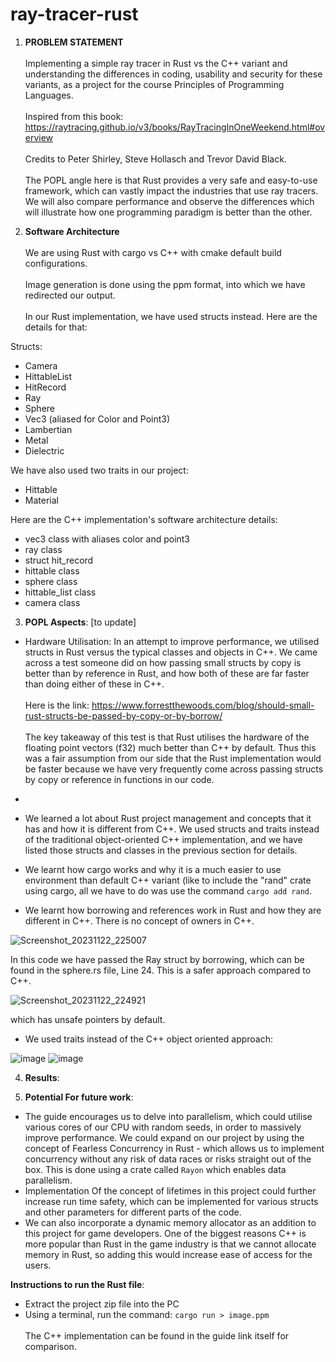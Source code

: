 # ray-tracer-rust
1) **PROBLEM STATEMENT** <br><br>
Implementing a simple ray tracer in Rust vs the C++ variant and understanding the differences in coding, usability and security for these variants, as a project for the course Principles of Programming Languages.<br><br>Inspired from this book: https://raytracing.github.io/v3/books/RayTracingInOneWeekend.html#overview <br><br> Credits to  Peter Shirley, Steve Hollasch and Trevor David Black. <br><br>
The POPL angle here is that Rust provides a very safe and easy-to-use framework, which can vastly impact the industries that use ray tracers. We will also compare performance and observe the differences which will illustrate how one programming paradigm is better than the other.

2) **Software Architecture** <br><br>
We are using Rust with cargo vs C++ with cmake default build configurations.<br><br> Image generation is done using the ppm format, into which we have redirected our output.<br><br>
In our Rust implementation, we have used structs instead. Here are the details for that:

Structs:
- Camera
- HittableList
- HitRecord
- Ray
- Sphere
- Vec3 (aliased for Color and Point3)
- Lambertian
- Metal
- Dielectric

We have also used two traits in our project:
- Hittable
- Material

Here are the C++ implementation's software architecture details: <br>
- vec3 class with aliases color and point3
- ray class
- struct hit_record
- hittable class
- sphere class
- hittable_list class
- camera class

3) **POPL Aspects**: [to update]

- Hardware Utilisation: In an attempt to improve performance, we utilised structs in Rust versus the typical classes and objects in C++. We came across a test someone did on how passing small structs by copy is better than by reference in Rust, and how both of these are far faster than doing either of these in C++. <br><br>Here is the link: https://www.forrestthewoods.com/blog/should-small-rust-structs-be-passed-by-copy-or-by-borrow/ <br><br>
The key takeaway of this test is that Rust utilises the hardware of the floating point vectors (f32) much better than C++ by default. Thus this was a fair assumption from our side that the Rust implementation would be faster because we have very frequently come across passing structs by copy or reference in functions in our code.
- 

- We learned a lot about Rust project management and concepts that it has and how it is different from C++. We used structs and traits instead of the traditional object-oriented C++ implementation, and we have listed those structs and classes in the previous section for details.
- We learnt how cargo works and why it is a much easier to use environment than default C++ variant (like to include the "rand" crate using cargo, all we have to do was use the command `cargo add rand`.
- We learnt how borrowing and references work in Rust and how they are different in C++. There is no concept of owners in C++. <br>

![Screenshot_20231122_225007](https://github.com/ASC-073/ray-tracer-rust/assets/100084094/10dd2a07-f3c2-4e7c-91d5-a2a6a46dde3e)
    
In this code we have passed the Ray struct by borrowing, which can be found in the sphere.rs file, Line 24. This is a safer approach compared to C++.

![Screenshot_20231122_224921](https://github.com/ASC-073/ray-tracer-rust/assets/100084094/2730901b-7401-4aef-b113-872f38e35ee0)
    
  which has unsafe pointers by default.
- We used traits instead of the C++ object oriented approach:

![image](https://github.com/ASC-073/ray-tracer-rust/assets/100084094/a1be71b6-9f20-4603-b0b2-cbe14c87a34a)
![image](https://github.com/ASC-073/ray-tracer-rust/assets/100084094/790a8da6-8e58-499b-a5e9-61c8efdbb946)



4) **Results**:

5) **Potential For future work**:
- The guide encourages us to delve into parallelism, which could utilise various cores of our CPU with random seeds, in order to massively improve performance. We could expand on our project by using the concept of Fearless Concurrency in Rust - which allows us to implement concurrency without any risk of data races or risks straight out of the box. This is done using a crate called `Rayon` which enables data parallelism.
- Implementation Of the concept of lifetimes in this project could further increase run time safety, which can be implemented for various structs and other parameters for different parts of the code.
- We can also incorporate a dynamic memory allocator as an addition to this project for game developers. One of the biggest reasons C++ is more popular than Rust in the game industry is that we cannot allocate memory in Rust, so adding this would increase ease of access for the users.


**Instructions to run the Rust file**:
- Extract the project zip file into the PC
- Using a terminal, run the command: `cargo run > image.ppm`<br>
<br>The C++ implementation can be found in the guide link itself for comparison.<br>

